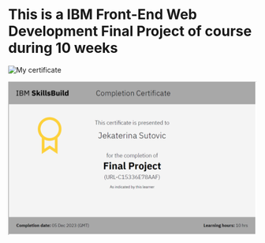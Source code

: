 # This is a  IBM Front-End Web Development Final Project of course during 10 weeks 


![My certificate](https://skills.yourlearning.ibm.com/certificate/share/dd774fe79cewogICJvYmplY3RJZCIgOiAiVVJMLUMxNTMzNkU3OEFBRiIsCiAgImxlYXJuZXJDTlVNIiA6ICIxNzQ1NzYyUkVHIiwKICAib2JqZWN0VHlwZSIgOiAiQUNUSVZJVFkiCn0f8a586fef9-10)


![My Certificate](/src/assets/Screenshot_1.png "My certificate")
